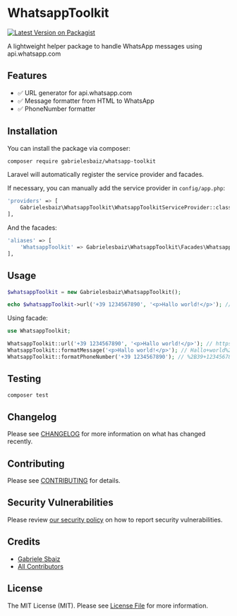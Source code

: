 # WhatsappToolkit

[![Latest Version on Packagist](https://img.shields.io/packagist/v/gabrielesbaiz/whatsapp-toolkit.svg?style=flat-square)](https://packagist.org/packages/gabrielesbaiz/whatsapp-toolkit)

A lightweight helper package to handle WhatsApp messages using api.whatsapp.com

## Features

- ✅ URL generator for api.whatsapp.com
- ✅ Message formatter from HTML to WhatsApp
- ✅ PhoneNumber formatter

## Installation

You can install the package via composer:

```bash
composer require gabrielesbaiz/whatsapp-toolkit
```

Laravel will automatically register the service provider and facades.

If necessary, you can manually add the service provider in `config/app.php`:

```bash
'providers' => [
    Gabrielesbaiz\WhatsappToolkit\WhatsappToolkitServiceProvider::class,
],
```
And the facades:

```bash
'aliases' => [
    'WhatsappToolkit' => Gabrielesbaiz\WhatsappToolkit\Facades\WhatsappToolkit::class,
],
```

## Usage

```php
$whatsappToolkit = new Gabrielesbaiz\WhatsappToolkit();

echo $whatsappToolkit->url('+39 1234567890', '<p>Hallo world!</p>'); // https://api.whatsapp.com/send?phone=%2B39+1234567890&text=Hallo+world%21
```

Using facade:

```php
use WhatsappToolkit;

WhatsappToolkit::url('+39 1234567890', '<p>Hallo world!</p>'); // https://api.whatsapp.com/send?phone=%2B39+1234567890&text=Hallo+world%21
WhatsappToolkit::formatMessage('<p>Hallo world!</p>'); // Hallo+world%21
WhatsappToolkit::formatPhoneNumber('+39 1234567890'); // %2B39+1234567890
```

## Testing

```bash
composer test
```

## Changelog

Please see [CHANGELOG](CHANGELOG.md) for more information on what has changed recently.

## Contributing

Please see [CONTRIBUTING](CONTRIBUTING.md) for details.

## Security Vulnerabilities

Please review [our security policy](../../security/policy) on how to report security vulnerabilities.

## Credits

- [Gabriele Sbaiz](https://github.com/gabrielesbaiz)
- [All Contributors](../../contributors)

## License

The MIT License (MIT). Please see [License File](LICENSE.md) for more information.
